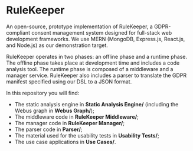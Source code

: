 # RuleKeeper

An open-source, prototype implementation of RuleKeeper, a GDPR-compliant consent management system designed for full-stack web development frameworks.
We use MERN (MongoDB, Express.js, React.js, and Node.js) as our demonstration target.

RuleKeeper operates in two phases: an offline phase and a runtime phase.
The offline phase takes place at development time and includes a code analysis tool.
The runtime phase is composed of a middleware and a manager service. 
RuleKeeper also includes a parser to translate the GDPR manifest specified using our DSL to a JSON format.

In this repository you will find: 

* The static analysis engine in **Static Analysis Engine/** (including the Webus graph in **Webus Graph/**);
* The middleware code in **RuleKeeper Middleware/**;
* The manager code in **RuleKeeper Manager/**;
* The parser code in **Parser/**;
* The material used for the usability tests in **Usability Tests/**;
* The use case applications in **Use Cases/**.